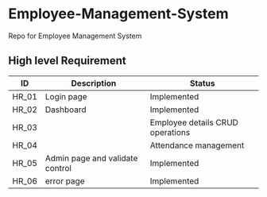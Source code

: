 # Employee-Management-System
Repo for Employee Management System

## High level Requirement


|      ID          |Description                          |Status                         |
|----------------|-------------------------------|-----------------------------|
|HR_01| Login page|Implemented|
|HR_02| Dashboard|Implemented|
|HR_03||Employee details CRUD operations|
|HR_04||Attendance management|
|HR_05|Admin page and validate control|Implemented|
|HR_06|error page |Implemented|
